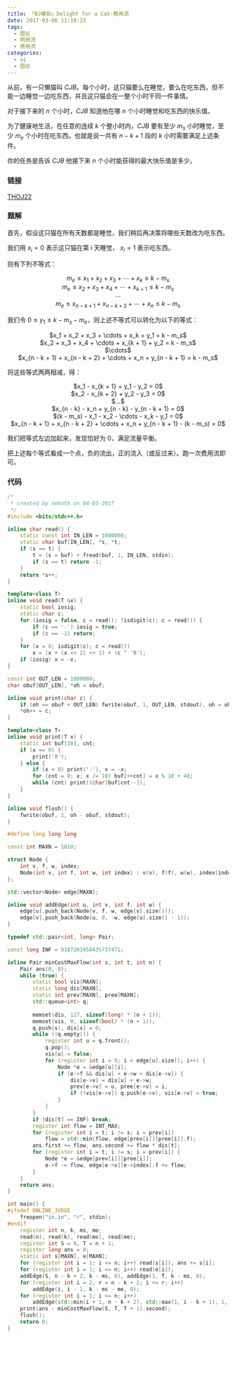 ```yaml
---
title: 「BJ模拟」Delight for a Cat-费用流
date: 2017-03-06 11:18:23
tags:
  - 图论
  - 网络流
  - 费用流
categories:
  - oi
  - 图论
---
```

从前，有一只懒猫叫 $CJB$。每个小时，这只猫要么在睡觉，要么在吃东西，但不能一边睡觉一边吃东西，并且这只猫会在一整个小时干同一件事情。

对于接下来的 $n$ 个小时，$CJB$ 知道他在哪 $n$ 个小时睡觉和吃东西的快乐值。

为了健康地生活，在任意的连续 $k$ 个整小时内，$CJB$ 要有至少 $m_s$ 小时睡觉，至少 $m_e$ 个小时在吃东西。也就是说一共有 $n - k + 1$ 段的 $k$ 小时需要满足上述条件。

你的任务是告诉 $CJB$ 他接下来 $n$ 个小时能获得的最大快乐值是多少。
<!-- more -->

### 链接
[THOJ22](http://thoj.xehoth.cc:5283/problem/22)

### 题解
首先，假设这只猫在所有天数都是睡觉，我们稍后再决策将哪些天数改为吃东西。

我们用 $x_i = 0$ 表示这只猫在第 $i$ 天睡觉， $x_i = 1$ 表示吃东西。

则有下列不等式：
<center>

$m_e \leq x_1 + x_2 + x_3 + \cdots + x_k \leq k - m_s$
<br>
$m_e \leq x_2 + x_3 + x_4 + \cdots + x_{k + 1} \leq k - m_s$
<br>
$\cdots$
<br>
$m_e \leq x_{n - k + 1} + x_{n - k + 2} + \cdots + x_n \leq k - m_s$

</center>

我们令 $0 \leq y_1 \leq k - m_s - m_e$，则上述不等式可以转化为以下的等式：

<center>
$x_1 + x_2 + x_3 + \cdots + x_k + y_1 = k - m_s$
<br>
$x_2 + x_3 + x_4 + \cdots + x_{k + 1} + y_2 = k - m_s$
<br>
$\cdots$
<br>
$x_{n - k + 1} + x_{n - k + 2} + \cdots + x_n + y_{n - k + 1} = k - m_s$
</center>

将这些等式两两相减，得：

<center>
$x_1 - x_{k + 1} + y_1 - y_2 = 0$
<br>
$x_2 - x_{k + 2} + y_2 - y_3 = 0$
<br>
$...$
<br>
$x_{n - k} - x_n + y_{n - k} - y_{n - k + 1} = 0$
<br>
$(k - m_s) - x_1 - x_2 - \cdots - x_k - y_1 = 0$
<br>
$x_{n - k + 1} + x_{n - k + 2} + \cdots + x_n + y_{n - k + 1} - (k - m_s) = 0$
</center>

我们把等式左边加起来，发现恰好为 $0$，满足流量平衡。

把上述每个等式看成一个点，负的流出，正的流入（或反过来）。跑一次费用流即可。

### 代码
``` cpp
/* 
 * created by xehoth on 04-03-2017
 */
#include <bits/stdc++.h>

inline char read() {
    static const int IN_LEN = 1000000;
    static char buf[IN_LEN], *s, *t;
    if (s == t) {
        t = (s = buf) + fread(buf, 1, IN_LEN, stdin);
        if (s == t) return -1;
    }
    return *s++;
}

template<class T>
inline void read(T &x) {
    static bool iosig;
    static char c;
    for (iosig = false, c = read(); !isdigit(c); c = read()) {
        if (c == '-') iosig = true;
        if (c == -1) return;
    }
    for (x = 0; isdigit(c); c = read())
        x = (x + (x << 2) << 1) + (c ^ '0');
    if (iosig) x = -x;
}

const int OUT_LEN = 1000000;
char obuf[OUT_LEN], *oh = obuf;

inline void print(char c) {
    if (oh == obuf + OUT_LEN) fwrite(obuf, 1, OUT_LEN, stdout), oh = obuf;
    *oh++ = c;
}

template<class T>
inline void print(T x) {
    static int buf[30], cnt;
    if (x == 0) {
        print('0');
    } else {
        if (x < 0) print('-'), x = -x;
        for (cnt = 0; x; x /= 10) buf[++cnt] = x % 10 + 48;
        while (cnt) print((char)buf[cnt--]);
    }
}

inline void flush() {
    fwrite(obuf, 1, oh - obuf, stdout);
}

#define long long long

const int MAXN = 1010;

struct Node {
    int v, f, w, index;
    Node(int v, int f, int w, int index) : v(v), f(f), w(w), index(index) {}
};

std::vector<Node> edge[MAXN];

inline void addEdge(int u, int v, int f, int w) {
    edge[u].push_back(Node(v, f, w, edge[v].size()));
    edge[v].push_back(Node(u, 0, -w, edge[u].size() - 1));
}

typedef std::pair<int, long> Pair;

const long INF = 9187201950435737471;

inline Pair minCostMaxFlow(int s, int t, int n) {
    Pair ans(0, 0);
    while (true) {
        static bool vis[MAXN];
        static long dis[MAXN];
        static int prev[MAXN], pree[MAXN];
        std::queue<int> q;
        
        memset(dis, 127, sizeof(long) * (n + 1));
        memset(vis, 0, sizeof(bool) * (n + 1));
        q.push(s), dis[s] = 0;
        while (!q.empty()) {
            register int u = q.front();
            q.pop();
            vis[u] = false;
            for (register int i = 0; i < edge[u].size(); i++) {
                Node *e = &edge[u][i];
                if (e->f && dis[u] + e->w < dis[e->v]) {
                    dis[e->v] = dis[u] + e->w;
                    prev[e->v] = u, pree[e->v] = i;
                    if (!vis[e->v]) q.push(e->v), vis[e->v] = true;
                }
            }
        }
        if (dis[t] == INF) break;
        register int flow = INT_MAX;
        for (register int i = t; i != s; i = prev[i]) 
            flow = std::min(flow, edge[prev[i]][pree[i]].f);
        ans.first += flow, ans.second += flow * dis[t];    
        for (register int i = t; i != s; i = prev[i]) {
            Node *e = &edge[prev[i]][pree[i]];
            e->f -= flow, edge[e->v][e->index].f += flow;
        }
    }
    return ans;
}

int main() {
#ifndef ONLINE_JUDGE
    freopen("in.in", "r", stdin);
#endif
    register int n, k, ms, me;
    read(n), read(k), read(ms), read(me);
    register int S = 0, T = n + 1;
    register long ans = 0;
    static int s[MAXN], e[MAXN];
    for (register int i = 1; i <= n; i++) read(s[i]), ans += s[i];
    for (register int i = 1; i <= n; i++) read(e[i]);
    addEdge(S, n - k + 2, k - ms, 0), addEdge(1, T, k - ms, 0);
    for (register int i = 2, r = n - k + 2; i <= r; i++) 
        addEdge(i, i - 1, k - ms - me, 0);
    for (register int i = 1; i <= n; i++) 
        addEdge(std::min(i + 1, n - k + 2), std::max(1, i - k + 1), 1, s[i] - e[i]);
    print(ans - minCostMaxFlow(S, T, T + 1).second);
    flush();
    return 0;
}
```
<iframe frameborder="no" border="0" marginwidth="0" marginheight="0" width=330 height=86 src="//music.163.com/outchain/player?type=2&id=29085741&auto=1&height=66"></iframe>